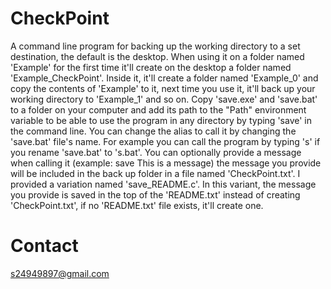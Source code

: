 # CheckPoint

A command line program for backing up the working directory to a set destination, the default is the desktop. When using it on a folder named 'Example' for the first time it'll create on the desktop a folder named 'Example_CheckPoint'. Inside it, it'll create a folder named 'Example_0' and copy the contents of 'Example' to it, next time you use it, it'll back up your working directory to 'Example_1' and so on.
  Copy 'save.exe' and 'save.bat' to a folder on your computer and add its path to the "Path" environment variable to be able to use the program in any directory by typing 'save' in the command line. You can change the alias to call it by changing the 'save.bat' file's name. For example you can call the program by typing 's' if you rename 'save.bat' to 's.bat'. You can optionally provide a message when calling it (example: save This is a message) the message you provide will be included in the back up folder in a file named 'CheckPoint.txt'. 
    I provided a variation named 'save_README.c'. In this variant, the message you provide is saved in the top of the 'README.txt' instead of creating 'CheckPoint.txt', if no 'README.txt' file exists, it'll create one.

# Contact

s24949897@gmail.com
